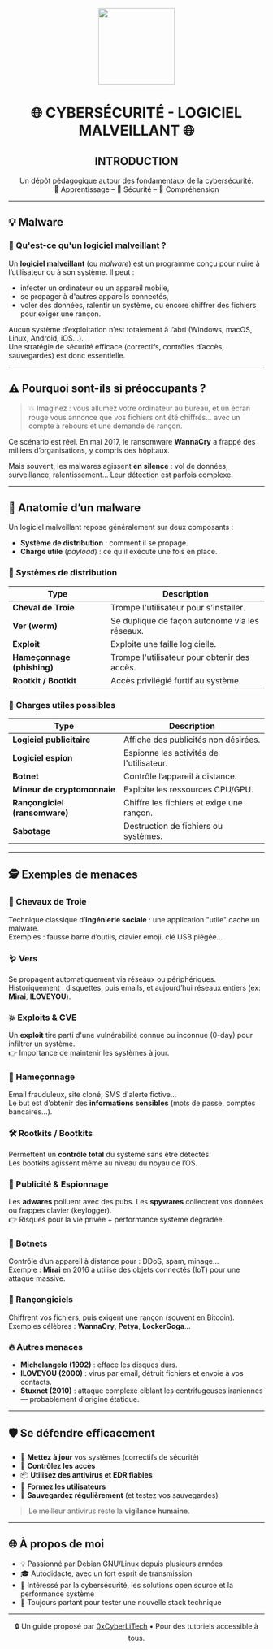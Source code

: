 <p align="center">
  <img src="https://avatars.githubusercontent.com/u/167217017?s=400&u=d983b9423c4eb8cdb9bfe8b14f505be5c894d6bc&v=4" width="150" />
</p>

<h1 align="center">🌐 CYBERSÉCURITÉ - LOGICIEL MALVEILLANT 🌐</h1>
<h2 align="center"> INTRODUCTION</h2>

<p align="center">
  Un dépôt pédagogique autour des fondamentaux de la cybersécurité.<br>
  📘 Apprentissage – 🔐 Sécurité – 🧠 Compréhension
</p>

---
<h2 align="left">💡 Malware</h2>
<h3 align="Left">👋 Qu'est-ce qu'un logiciel malveillant ?</h3>

Un **logiciel malveillant** (ou *malware*) est un programme conçu pour nuire à l’utilisateur ou à son système. Il peut :

- infecter un ordinateur ou un appareil mobile,
- se propager à d'autres appareils connectés,
- voler des données, ralentir un système, ou encore chiffrer des fichiers pour exiger une rançon.

Aucun système d’exploitation n’est totalement à l’abri (Windows, macOS, Linux, Android, iOS…).  
Une stratégie de sécurité efficace (correctifs, contrôles d’accès, sauvegardes) est donc essentielle.

---

## ⚠️ Pourquoi sont-ils si préoccupants ?

> 💥 Imaginez : vous allumez votre ordinateur au bureau, et un écran rouge vous annonce que vos fichiers ont été chiffrés… avec un compte à rebours et une demande de rançon.

Ce scénario est réel. En mai 2017, le ransomware **WannaCry** a frappé des milliers d’organisations, y compris des hôpitaux.

Mais souvent, les malwares agissent **en silence** : vol de données, surveillance, ralentissement... Leur détection est parfois complexe.

---

## 🧬 Anatomie d’un malware

Un logiciel malveillant repose généralement sur deux composants :
- **Système de distribution** : comment il se propage.
- **Charge utile** (*payload*) : ce qu’il exécute une fois en place.

### 🧭 Systèmes de distribution

| Type                      | Description |
|---------------------------|-------------|
| **Cheval de Troie**       | Trompe l'utilisateur pour s'installer. |
| **Ver (worm)**            | Se duplique de façon autonome via les réseaux. |
| **Exploit**               | Exploite une faille logicielle. |
| **Hameçonnage (phishing)**| Trompe l'utilisateur pour obtenir des accès. |
| **Rootkit / Bootkit**     | Accès privilégié furtif au système. |

### 🎯 Charges utiles possibles

| Type                          | Description |
|-------------------------------|-------------|
| **Logiciel publicitaire**     | Affiche des publicités non désirées. |
| **Logiciel espion**           | Espionne les activités de l'utilisateur. |
| **Botnet**                    | Contrôle l’appareil à distance. |
| **Mineur de cryptomonnaie**   | Exploite les ressources CPU/GPU. |
| **Rançongiciel (ransomware)** | Chiffre les fichiers et exige une rançon. |
| **Sabotage**                  | Destruction de fichiers ou systèmes. |

---

## 🕵️ Exemples de menaces

### 🐴 Chevaux de Troie

Technique classique d’**ingénierie sociale** : une application "utile" cache un malware.  
Exemples : fausse barre d’outils, clavier emoji, clé USB piégée...

### 🪱 Vers

Se propagent automatiquement via réseaux ou périphériques.  
Historiquement : disquettes, puis emails, et aujourd’hui réseaux entiers (ex: **Mirai**, **ILOVEYOU**).

### 💥 Exploits & CVE

Un **exploit** tire parti d'une vulnérabilité connue ou inconnue (0-day) pour infiltrer un système.  
👉 Importance de maintenir les systèmes à jour.

### 🎣 Hameçonnage

Email frauduleux, site cloné, SMS d'alerte fictive...  
Le but est d’obtenir des **informations sensibles** (mots de passe, comptes bancaires...).

### 🛠️ Rootkits / Bootkits

Permettent un **contrôle total** du système sans être détectés.  
Les bootkits agissent même au niveau du noyau de l’OS.

### 📢 Publicité & Espionnage

Les **adwares** polluent avec des pubs. Les **spywares** collectent vos données ou frappes clavier (keylogger).  
👉 Risques pour la vie privée + performance système dégradée.

### 🤖 Botnets

Contrôle d’un appareil à distance pour : DDoS, spam, minage...  
Exemple : **Mirai** en 2016 a utilisé des objets connectés (IoT) pour une attaque massive.

### 💸 Rançongiciels

Chiffrent vos fichiers, puis exigent une rançon (souvent en Bitcoin).  
Exemples célèbres : **WannaCry**, **Petya**, **LockerGoga**...

### 🔥 Autres menaces

- **Michelangelo (1992)** : efface les disques durs.
- **ILOVEYOU (2000)** : virus par email, détruit fichiers et envoie à vos contacts.
- **Stuxnet (2010)** : attaque complexe ciblant les centrifugeuses iraniennes — probablement d'origine étatique.

---

## 🛡️ Se défendre efficacement

- 🔄 **Mettez à jour** vos systèmes (correctifs de sécurité)
- 🔐 **Contrôlez les accès**
- 📦 **Utilisez des antivirus et EDR fiables**
- 🧠 **Formez les utilisateurs**
- 💾 **Sauvegardez régulièrement** (et testez vos sauvegardes)

> Le meilleur antivirus reste la **vigilance humaine**.

---

## 🌐 À propos de moi

- 💡 Passionné par Debian GNU/Linux depuis plusieurs années
- 🎓 Autodidacte, avec un fort esprit de transmission
- 🔐 Intéressé par la cybersécurité, les solutions open source et la performance système
- 🧪 Toujours partant pour tester une nouvelle stack technique

---

<p align="center">
  🔒 Un guide proposé par <a href="https://github.com/0xCyberLiTech">0xCyberLiTech</a> • Pour des tutoriels accessible à tous.
</p>

